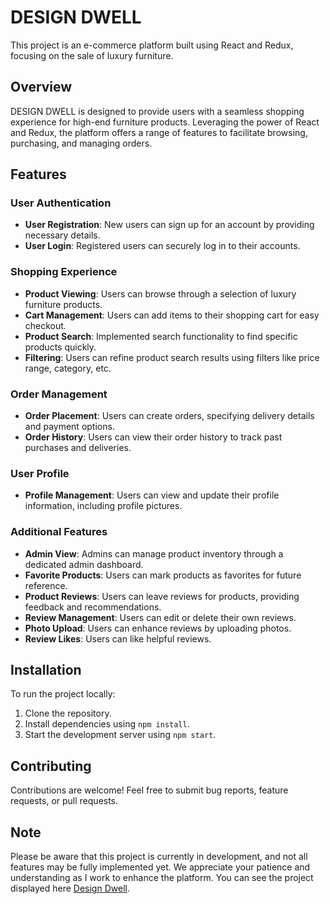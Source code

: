 # DESIGN DWELL

This project is an e-commerce platform built using React and Redux, focusing on the sale of luxury furniture.

## Overview

DESIGN DWELL is designed to provide users with a seamless shopping experience for high-end furniture products. Leveraging the power of React and Redux, the platform offers a range of features to facilitate browsing, purchasing, and managing orders.

## Features

### User Authentication

- **User Registration**: New users can sign up for an account by providing necessary details.
- **User Login**: Registered users can securely log in to their accounts.

### Shopping Experience

- **Product Viewing**: Users can browse through a selection of luxury furniture products.
- **Cart Management**: Users can add items to their shopping cart for easy checkout.
- **Product Search**: Implemented search functionality to find specific products quickly.
- **Filtering**: Users can refine product search results using filters like price range, category, etc.

### Order Management

- **Order Placement**: Users can create orders, specifying delivery details and payment options.
- **Order History**: Users can view their order history to track past purchases and deliveries.

### User Profile

- **Profile Management**: Users can view and update their profile information, including profile pictures.

### Additional Features

- **Admin View**: Admins can manage product inventory through a dedicated admin dashboard.
- **Favorite Products**: Users can mark products as favorites for future reference.
- **Product Reviews**: Users can leave reviews for products, providing feedback and recommendations.
- **Review Management**: Users can edit or delete their own reviews.
- **Photo Upload**: Users can enhance reviews by uploading photos.
- **Review Likes**: Users can like helpful reviews.

## Installation

To run the project locally:

1. Clone the repository.
2. Install dependencies using `npm install`.
3. Start the development server using `npm start`.

## Contributing

Contributions are welcome! Feel free to submit bug reports, feature requests, or pull requests.

## Note

Please be aware that this project is currently in development, and not all features may be fully implemented yet. We appreciate your patience and understanding as I work to enhance the platform. You can see the project displayed here [Design Dwell](https://design-dwell-ecommerce.vercel.app/).
